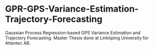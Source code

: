 # GPR-GPS-Variance-Estimation-Trajectory-Forecasting
Gaussian Process Regression-based GPS Variance Estimation and Trajectory Forecasting.
Master Thesis done at Linköping University for Attentec AB.
